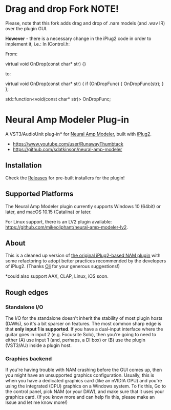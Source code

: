 # Drag and drop Fork NOTE!
Please, note that this fork adds drag and drop of .nam models (and .wav IR) over the plugin GUI. 

**However** - there is a necessary change in the iPlug2 code in order to implement it, i.e.:
In IControl.h:

From:

virtual void OnDrop(const char* str) {}

to:

virtual void OnDrop(const char* str)
 {
   if (OnDropFunc)
   {
     OnDropFunc(str);
   }
 };

 std::function<void(const char* str)> OnDropFunc;


# Neural Amp Modeler Plug-in

A VST3/AudioUnit plug-in\* for [Neural Amp Modeler](https://github.com/sdatkinson/neural-amp-modeler), built with [iPlug2](https://iplug2.github.io).

- https://www.youtube.com/user/RunawayThumbtack
- https://github.com/sdatkinson/neural-amp-modeler

## Installation

Check the [Releases](https://github.com/sdatkinson/NeuralAmpModelerPlugin/releases) for pre-built installers for the plugin!

## Supported Platforms

The Neural Amp Modeler plugin currently supports Windows 10 (64bit) or later, and macOS 10.15 (Catalina) or later.

For Linux support, there is an LV2 plugin available: https://github.com/mikeoliphant/neural-amp-modeler-lv2.

## About

This is a cleaned up version of [the original iPlug2-based NAM plugin](https://github.com/sdatkinson/iPlug2) with some refactoring to adopt better practices recommended by the developers of iPlug2.
(Thanks [Oli](https://github.com/olilarkin) for your generous suggestions!)

\*could also support AAX, CLAP, Linux, iOS soon.

## Rough edges

### Standalone I/O
The I/O for the standalone doesn't inherit the stability of most plugin hosts (DAWs), so it's a bit sparser on features. The most common sharp edge is that **only input 1 is supported**. If you have a dual-input interface where the guitar goes in input 2 (e.g. Focusrite Solo), then you're going to need to either (A) use input 1 (and, perhaps, a DI box) or (B) use the plugin (VST3/AU) inside a plugin host.

### Graphics backend
If you're having trouble with NAM crashing before the GUI comes up, then you might have an unsupported graphics configuration. Usually, this is when you have a dedicated graphics card (like an nVIDIA GPU) and you're using the integrated (CPU) graphics on a Windows system. To fix this, Go to the control panel, pick NAM (or your DAW), and make sure that it uses your graphics card. (If you know more and can help fix this, please make an Issue and let me know more!)
